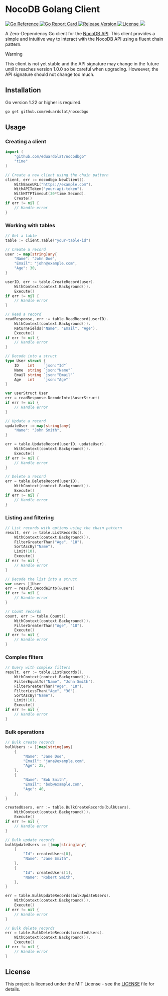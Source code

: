 # NocoDB Golang Client

<p>
  <a href="https://pkg.go.dev/github.com/eduardolat/nocodbgo">
    <img src="https://pkg.go.dev/badge/github.com/eduardolat/nocodbgo" alt="Go Reference"/>
  </a>
  <a href="https://goreportcard.com/report/eduardolat/nocodbgo">
    <img src="https://goreportcard.com/badge/eduardolat/nocodbgo" alt="Go Report Card"/>
  </a>
  <a href="https://github.com/eduardolat/nocodbgo/releases/latest">
    <img src="https://img.shields.io/github/release/eduardolat/nocodbgo.svg" alt="Release Version"/>
  </a>
  <a href="LICENSE">
    <img src="https://img.shields.io/github/license/eduardolat/nocodbgo.svg" alt="License"/>
  </a>
  <a href="https://github.com/eduardolat/nocodbgo">
    <img src="https://img.shields.io/github/stars/eduardolat/nocodbgo?style=flat&label=github+stars"/>
  </a>
</p>

A Zero-Dependency Go client for the
[NocoDB API](https://docs.nocodb.com/developer-resources/rest-APIs/overview).
This client provides a simple and intuitive way to interact with the NocoDB API
using a fluent chain pattern.

> [!WARNING]
> This client is not yet stable and the API signature may change in the future
> until it reaches version 1.0.0 so be careful when upgrading. Howeever, the API
> signature should not change too much.

## Installation

Go version 1.22 or higher is required.

```bash
go get github.com/eduardolat/nocodbgo
```

## Usage

### Creating a client

```go
import (
    "github.com/eduardolat/nocodbgo"
    "time"
)

// Create a new client using the chain pattern
client, err := nocodbgo.NewClient().
    WithBaseURL("https://example.com").
    WithAPIToken("your-api-token").
    WithHTTPTimeout(30*time.Second).
    Create()
if err != nil {
    // Handle error
}
```

### Working with tables

```go
// Get a table
table := client.Table("your-table-id")

// Create a record
user := map[string]any{
    "Name": "John Doe",
    "Email": "john@example.com",
    "Age": 30,
}

userID, err := table.CreateRecord(user).
    WithContext(context.Background()).
    Execute()
if err != nil {
    // Handle error
}

// Read a record
readResponse, err := table.ReadRecord(userID).
    WithContext(context.Background()).
    ReturnFields("Name", "Email", "Age").
    Execute()
if err != nil {
    // Handle error
}

// Decode into a struct
type User struct {
    ID    int    `json:"Id"`
    Name  string `json:"Name"`
    Email string `json:"Email"`
    Age   int    `json:"Age"`
}

var userStruct User
err = readResponse.DecodeInto(&userStruct)
if err != nil {
    // Handle error
}

// Update a record
updateUser := map[string]any{
    "Name": "John Smith",
}

err = table.UpdateRecord(userID, updateUser).
    WithContext(context.Background()).
    Execute()
if err != nil {
    // Handle error
}

// Delete a record
err = table.DeleteRecord(userID).
    WithContext(context.Background()).
    Execute()
if err != nil {
    // Handle error
}
```

### Listing and filtering

```go
// List records with options using the chain pattern
result, err := table.ListRecords().
    WithContext(context.Background()).
    FilterGreaterThan("Age", "18").
    SortAscBy("Name").
    Limit(10).
    Execute()
if err != nil {
    // Handle error
}

// Decode the list into a struct
var users []User
err = result.DecodeInto(&users)
if err != nil {
    // Handle error
}

// Count records
count, err := table.Count().
    WithContext(context.Background()).
    FilterGreaterThan("Age", "18").
    Execute()
if err != nil {
    // Handle error
}
```

### Complex filters

```go
// Query with complex filters
result, err := table.ListRecords().
    WithContext(context.Background()).
    FilterEqualTo("Name", "John Smith").
    FilterGreaterThan("Age", "18").
    FilterLessThan("Age", "30").
    SortAscBy("Name").
    Limit(10).
    Execute()
if err != nil {
    // Handle error
}
```

### Bulk operations

```go
// Bulk create records
bulkUsers := []map[string]any{
    {
        "Name": "Jane Doe",
        "Email": "jane@example.com",
        "Age": 25,
    },
    {
        "Name": "Bob Smith",
        "Email": "bob@example.com",
        "Age": 40,
    },
}

createdUsers, err := table.BulkCreateRecords(bulkUsers).
    WithContext(context.Background()).
    Execute()
if err != nil {
    // Handle error
}

// Bulk update records
bulkUpdateUsers := []map[string]any{
    {
        "Id": createdUsers[0],
        "Name": "Jane Smith",
    },
    {
        "Id": createdUsers[1],
        "Name": "Robert Smith",
    },
}

err = table.BulkUpdateRecords(bulkUpdateUsers).
    WithContext(context.Background()).
    Execute()
if err != nil {
    // Handle error
}

// Bulk delete records
err = table.BulkDeleteRecords(createdUsers).
    WithContext(context.Background()).
    Execute()
if err != nil {
    // Handle error
}
```

## License

This project is licensed under the MIT License - see the [LICENSE](LICENSE) file
for details.
